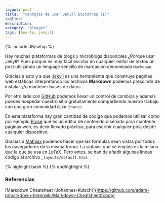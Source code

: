 ```yaml
---
layout: post
title:  "Ventajas de usar Jekyll Bootstrap (I)"
tagline: 
description: 
category: "blogger"
tags: [how-to, jekyll]
---
```


{% include JB/setup %}

Hay muchas plataformas de blogs y microblogs disponibles ¿Porque usar Jekyll? Pues porque es muy fácil escribir en cualquier editor de textos un post utilizándo un lenguaje sencillo de marcación denominado `Markdown`. 

Gracias a esto y a que [Jekyll](http://jekyllbootstrap.com/usage/jekyll-quick-start.html) es una herramienta que construye páginas web estáticas interpretando los archivos **Markdown** podemos prescindir de instalar y/o mantener bases de datos. 

Por otro lado con [GitHub](https://github.com) podemos llevar un control de cambios y además puedes hospedar nuestro sitio  gratuitamente compartiendo nuestro trabajo con una gran comunidad `Open Source`.

En esta plataforma hay gran cantidad de código que podemos utilizar como por ejemplo [Prose](http://prose.io) que es un editor de contenido diseñado para mantener páginas web, es decir llevado práctica, para escribir cualquier post desde cualquier dispositivo.

Gracias a [Mathjax](http://www.mathjax.org) podemos hacer que las fórmulas sean vistas por todos los navegadores de la misma forma. La sintaxis que se emplea es la misma que la que se usa en *LaTeX*. Pero antes, se han de añadir algunas líneas código al archivo `_layouts/default.html`

{% highlight bash %}<script type="text/javascript" src="http://cdn.mathjax.org/mathjax/latest/MathJax.js?config=TeX-AMS-MML_HTMLorMML"></script>
{% endhighlight %}

### Referencias ###
[Markdown Cheatsheet (Johannes-Kutsch)]{https://github.com/adam-p/markdown-here/wiki/Markdown-Cheatsheet#code}